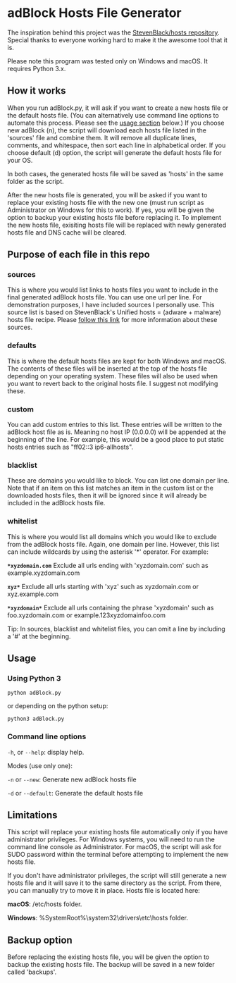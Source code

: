 # adBlock Hosts File Generator

The inspiration behind this project was the [StevenBlack/hosts repository](https://github.com/StevenBlack/hosts). Special thanks to everyone working hard to make it the awesome tool that it is.

Please note this program was tested only on Windows and macOS. It requires Python 3.x.

## How it works

When you run adBlock.py, it will ask if you want to create a new hosts file or the default hosts file. (You can alternatively use command line options to automate this process.  Please see the [usage section](#usage) below.) If you choose new adBlock (n), the script will download each hosts file listed in the 'sources' file and combine them. It will remove all duplicate lines, comments, and whitespace, then sort each line in alphabetical order. If you choose default (d) option, the script will generate the default hosts file for your OS.

In both cases, the generated hosts file will be saved as 'hosts' in the same folder as the script.

After the new hosts file is generated, you will be asked if you want to replace your existing hosts file with the new one (must run script as Administrator on Windows for this to work). If yes, you will be given the option to backup your existing hosts file before replacing it. To implement the new hosts file, exisiting hosts file will be replaced with newly generated hosts file and DNS cache will be cleared.

## Purpose of each file in this repo

### sources

This is where you would list links to hosts files you want to include in the final generated adBlock hosts file. You can use one url per line.  For demonstration purposes, I have included sources I personally use.  This source list is based on StevenBlack's Unified hosts = (adware + malware) hosts file recipe.  Please [follow this link](https://github.com/StevenBlack/hosts/blob/master/readme.md#sources-of-hosts-data-unified-in-this-variant) for more information about these sources.

### defaults

This is where the default hosts files are kept for both Windows and macOS.  The contents of these files will be inserted at the top of the hosts file depending on your operating system.  These files will also be used when you want to revert back to the original hosts file.  I suggest not modifying these.

### custom

You can add custom entries to this list.  These entries will be written to the adBlock host file as is.  Meaning no host IP (0.0.0.0) will be appended at the beginning of the line. For example, this would be a good place to put static hosts entries such as "ff02::3 ip6-allhosts".

### blacklist

These are domains you would like to block. You can list one domain per line. Note that if an item on this list matches an item in the custom list or the downloaded hosts files, then it will be ignored since it will already be included in the adBlock hosts file.

### whitelist

This is where you would list all domains which you would like to exclude from the adBlock hosts file.  Again, one domain per line. However, this list can include wildcards by using the asterisk '*' operator.  For example:

**`*xyzdomain.com`** Exclude all urls ending with 'xyzdomain.com' such as example.xyzdomain.com

**`xyz*`** Exclude all urls starting with 'xyz' such as xyzdomain.com or xyz.example.com

**`*xyzdomain*`** Exclude all urls containing the phrase 'xyzdomain' such as foo.xyzdomain.com or example.123xyzdomainfoo.com

Tip: In sources, blacklist and whitelist files, you can omit a line by including a '#' at the beginning.

## Usage

### Using Python 3

    python adBlock.py

or depending on the python setup:

    python3 adBlock.py

### Command line options

`-h`, or `--help`: display help.

Modes (use only one):

`-n` or `--new`: Generate new adBlock hosts file

`-d` or `--default`: Generate the default hosts file

## Limitations

This script will replace your existing hosts file automatically only if you have administrator privileges.  For Windows systems, you will need to run the command line console as Administrator. For macOS, the script will ask for SUDO password within the terminal before attempting to implement the new hosts file.

If you don't have administrator privileges, the script will still generate a new hosts file and it will save it to the same directory as the script. From there, you can manually try to move it in place. Hosts file is located here:

**macOS**: /etc/hosts folder.

**Windows**: %SystemRoot%\system32\drivers\etc\hosts folder.

## Backup option

Before replacing the existing hosts file, you will be given the option to backup the existing hosts file.  The backup will be saved in a new folder called 'backups'.
